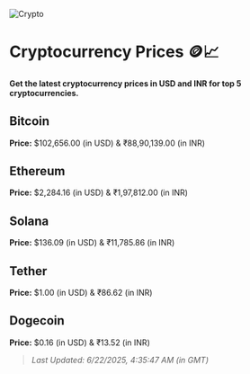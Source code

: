 
![Crypto](https://www.techguide.com.au/wp-content/uploads/2020/11/crypto3.jpeg)

# Cryptocurrency Prices 🪙📈

#### Get the latest cryptocurrency prices in USD and INR for top 5 cryptocurrencies.

## Bitcoin

**Price:** $102,656.00 (in USD) & ₹88,90,139.00 (in INR)

## Ethereum

**Price:** $2,284.16 (in USD) & ₹1,97,812.00 (in INR)

## Solana

**Price:** $136.09 (in USD) & ₹11,785.86 (in INR)

## Tether

**Price:** $1.00 (in USD) & ₹86.62 (in INR)

## Dogecoin

**Price:** $0.16 (in USD) & ₹13.52 (in INR)

> _Last Updated: 6/22/2025, 4:35:47 AM (in GMT)_
